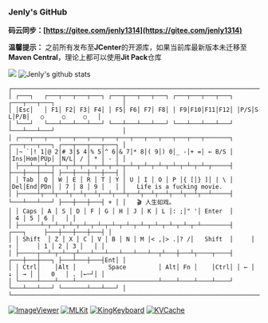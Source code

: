 ### Jenly's GitHub

**码云同步：[https://gitee.com/jenly1314](https://gitee.com/jenly1314)**

**温馨提示：** 之前所有发布至**JCenter**的开源库，如果当前库最新版本未迁移至**Maven Central**，理论上都可以使用**Jit Pack**仓库

![](https://hit.yhype.me/github/profile?user_id=4995173)
![Jenly's github stats](https://jenly1314.vercel.app/api?username=jenly1314&show_icons=true&include_all_commits=true&hide=issues,prs)


<!-- 
![Top Langs](https://jenly1314.vercel.app/api/top-langs/?username=jenly1314&layout=compact&hide=html,JavaScript,CSS)
-->

```
┌───────────────────────────────────────────────────────────────────────────────────────────────┐
│ ┌───┐   ┌───┬───┬───┬───┐ ┌───┬───┬───┬───┐ ┌───┬───┬───┬───┐ ┌───┬───┬───┐                   │
│ │Esc│   │ F1│ F2│ F3│ F4│ │ F5│ F6│ F7│ F8│ │ F9│F10│F11│F12│ │P/S│S L│P/B│   ○     ○     ○   │
│ └───┘   └───┴───┴───┴───┘ └───┴───┴───┴───┘ └───┴───┴───┴───┘ └───┴───┴───┘                   │
│ ┌───┬───┬───┬───┬───┬───┬───┬───┬───┬───┬───┬───┬───┬───────┐ ┌───┬───┬───┐ ┌───┬───┬───┬───┐ │
│ │~ `│! 1│@ 2│# 3│$ 4│% 5│^ 6│& 7│* 8│( 9│) 0│_ -│+ =│ ← B/S │ │Ins│Hom│PUp│ │N/L│ / │ * │ - │ │
│ ├───┴─┬─┴─┬─┴─┬─┴─┬─┴─┬─┴─┬─┴─┬─┴─┬─┴─┬─┴─┬─┴─┬─┴─┬─┴─┬─────┤ ├───┼───┼───┤ ├───┼───┼───┼───┤ │
│ │ Tab │ Q │ W │ E │ R │ T │ Y │ U │ I │ O │ P │{ [│} ]│ | \ │ │Del│End│PDn│ │ 7 │ 8 │ 9 │   │ │   Life is a fucking movie.
│ ├─────┴┬──┴┬──┴┬──┴┬──┴┬──┴┬──┴┬──┴┬──┴┬──┴┬──┴┬──┴┬──┴─────┤ └───┴───┴───┘ ├───┼───┼───┤ + │ │   🎬 人生如戏。
│ │ Caps │ A │ S │ D │ F │ G │ H │ J │ K │ L │: ;│" '│ Enter  │               │ 4 │ 5 │ 6 │   │ │ 
│ ├──────┴─┬─┴─┬─┴─┬─┴─┬─┴─┬─┴─┬─┴─┬─┴─┬─┴─┬─┴─┬─┴─┬─┴────────┤     ┌───┐     ├───┼───┼───┼───┤ │
│ │ Shift  │ Z │ X │ C │ V │ B │ N │ M │< ,│> .│? /│   Shift  │     │ ↑ │     │ 1 │ 2 │ 3 │   │ │
│ ├─────┬──┴─┬─┴──┬┴───┴───┴───┴───┴───┴──┬┴───┼───┴┬────┬────┤ ┌───┼───┼───┐ ├───┴───┼───┤Ent│ │
│ │ Ctrl│    │Alt │         Space         │ Alt│ Fn │    │Ctrl│ │ ← │ ↓ │ → │ │   0   │ . │←─┘│ │
│ └─────┴────┴────┴───────────────────────┴────┴────┴────┴────┘ └───┴───┴───┘ └───────┴───┴───┘ │
└───────────────────────────────────────────────────────────────────────────────────────────────┘
```

[![ImageViewer](https://jenly1314.vercel.app/api/pin/?username=jenly1314&repo=ImageViewer)](https://github.com/jenly1314/ImageViewer)
[![MLKit](https://jenly1314.vercel.app/api/pin/?username=jenly1314&repo=MLKit)](https://github.com/jenly1314/MLKit)
[![KingKeyboard](https://jenly1314.vercel.app/api/pin/?username=jenly1314&repo=KingKeyboard)](https://github.com/jenly1314/KingKeyboard)
[![KVCache](https://jenly1314.vercel.app/api/pin/?username=jenly1314&repo=KVCache)](https://github.com/jenly1314/KVCache)

